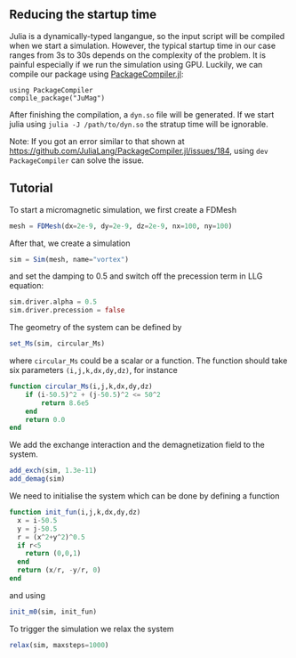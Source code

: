 Reducing the startup time
-------------------------------

Julia is a dynamically-typed langangue, so the input script will be compiled when we start a simulation. However, the typical startup time in our case ranges from 3s to 30s depends on the complexity of the problem. It is painful especially if we run the simulation using GPU. Luckily, we can compile our package using [PackageCompiler.jl](https://github.com/JuliaLang/PackageCompiler.jl):

```
using PackageCompiler
compile_package("JuMag")
```

After finishing the compilation, a `dyn.so` file will be generated. If we start julia using `julia -J /path/to/dyn.so` the stratup time will be ignorable.

Note: If you got an error similar to that shown at https://github.com/JuliaLang/PackageCompiler.jl/issues/184, using `dev PackageCompiler` can solve the issue.


Tutorial
-------------------------------
To start a micromagnetic simulation, we first create a FDMesh

```julia
mesh = FDMesh(dx=2e-9, dy=2e-9, dz=2e-9, nx=100, ny=100)
```
After that, we create a simulation

```julia
sim = Sim(mesh, name="vortex")
```
and set the damping to 0.5 and switch off the precession term in LLG equation:
```julia
sim.driver.alpha = 0.5
sim.driver.precession = false
```

The geometry of the system can be defined by

```julia
set_Ms(sim, circular_Ms)
```
where `circular_Ms` could be a scalar or a function. The function should take six parameters `(i,j,k,dx,dy,dz)`,
for instance

```julia
function circular_Ms(i,j,k,dx,dy,dz)
	if (i-50.5)^2 + (j-50.5)^2 <= 50^2
		return 8.6e5
	end
	return 0.0
end
```

We add the exchange interaction and the demagnetization field to the system.
```julia
add_exch(sim, 1.3e-11)
add_demag(sim)
```

We need to initialise the system which can be done by defining a function

```julia
function init_fun(i,j,k,dx,dy,dz)
  x = i-50.5
  y = j-50.5
  r = (x^2+y^2)^0.5
  if r<5
    return (0,0,1)
  end
  return (x/r, -y/r, 0)
end
```
and using
```julia
init_m0(sim, init_fun)
```

To trigger the simulation we relax the system

```julia
relax(sim, maxsteps=1000)
```
